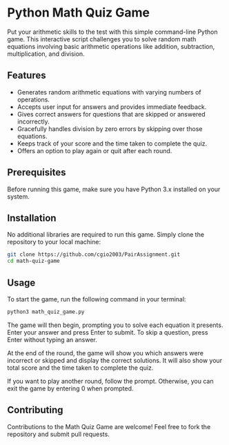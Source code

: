# Python Math Quiz Game

Put your arithmetic skills to the test with this simple command-line Python game. This interactive script challenges you to solve random math equations involving basic arithmetic operations like addition, subtraction, multiplication, and division. 

## Features

- Generates random arithmetic equations with varying numbers of operations.
- Accepts user input for answers and provides immediate feedback.
- Gives correct answers for questions that are skipped or answered incorrectly.
- Gracefully handles division by zero errors by skipping over those equations.
- Keeps track of your score and the time taken to complete the quiz.
- Offers an option to play again or quit after each round.

## Prerequisites

Before running this game, make sure you have Python 3.x installed on your system. 

## Installation
 
No additional libraries are required to run this game. Simply clone the repository to your local machine:

```bash
git clone https://github.com/cgio2003/PairAssignment.git
cd math-quiz-game
```

## Usage
To start the game, run the following command in your terminal:

```bash
python3 math_quiz_game.py
```

The game will then begin, prompting you to solve each equation it presents. Enter your answer and press Enter to submit. To skip a question, press Enter without typing an answer.

At the end of the round, the game will show you which answers were incorrect or skipped and display the correct solutions. It will also show your total score and the time taken to complete the quiz.

If you want to play another round, follow the prompt. Otherwise, you can exit the game by entering 0 when prompted.

## Contributing

Contributions to the Math Quiz Game are welcome! Feel free to fork the repository and submit pull requests.

